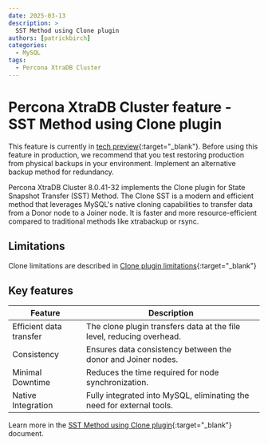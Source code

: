 ```yaml
---
date: 2025-03-13
description: >
  SST Method using Clone plugin 
authors: [patrickbirch]
categories:
  - MySQL
tags:
  - Percona XtraDB Cluster
---
```


# Percona XtraDB Cluster feature - SST Method using Clone plugin

<!-- more -->

This feature is currently in [tech preview](https://docs.percona.com/percona-xtradb-cluster/8.0/glossary.html#tech-preview){:target="_blank"}. Before using this feature in production, we recommend that you test restoring production from physical backups in your environment. Implement an alternative backup method for redundancy.

Percona XtraDB Cluster 8.0.41-32 implements the Clone plugin for State Snapshot Transfer (SST) Method. The Clone SST is a modern and efficient method that leverages MySQL's native cloning capabilities to transfer data from a Donor node to a Joiner node. It is faster and more resource-efficient compared to traditional methods like xtrabackup or rsync.

## Limitations

Clone limitations are described in [Clone plugin limitations](https://docs.percona.com/percona-server/8.0/clone-plugin-limitations.html){:target="_blank"}

## Key features

| Feature                 | Description                                                 |
|-------------------------|-------------------------------------------------------------|
| Efficient data transfer | The clone plugin transfers data at the file level, reducing overhead. |
| Consistency            | Ensures data consistency between the donor and Joiner nodes. |
| Minimal Downtime       | Reduces the time required for node synchronization.         |
| Native Integration     | Fully integrated into MySQL, eliminating the need for external tools. |

Learn more in the [SST Method using Clone plugin](https://docs.percona.com/percona-xtradb-cluster/8.0/clone-sst.html){:target="_blank"} document.
